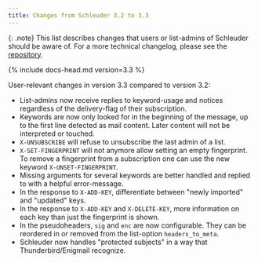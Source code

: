 ```yaml
---
title: Changes from Schleuder 3.2 to 3.3
---
```


{: .note}
This list describes changes that users or list-admins of Schleuder should be aware of. For a more technical changelog, please see the [repository](https://0xacab.org/schleuder/schleuder).

{% include docs-head.md version=3.3 %}

User-relevant changes in version 3.3 compared to version 3.2:

* List-admins now receive replies to keyword-usage and notices regardless of the delivery-flag of their subscription.
* Keywords are now only looked for in the beginning of the message, up to the first line detected as mail content. Later content will not be interpreted or touched.
* `X-UNSUBSCRIBE` will refuse to unsubscribe the last admin of a list.
* `X-SET-FINGERPRINT` will not anymore allow setting an empty fingerprint. To remove a fingerprint from a subscription one can use the new keyword `X-UNSET-FINGERPRINT`.
* Missing arguments for several keywords are better handled and replied to with a helpful error-message.
* In the response to `X-ADD-KEY`, differentiate between "newly imported" and "updated" keys.
* In the response to `X-ADD-KEY` and `X-DELETE-KEY`, more information on each key than just the fingerprint is shown.
* In the pseudoheaders, `sig` and `enc` are now configurable. They can be reordered in or removed from the list-option `headers_to_meta`.
* Schleuder now handles "protected subjects" in a way that Thunderbird/Enigmail recognize.

